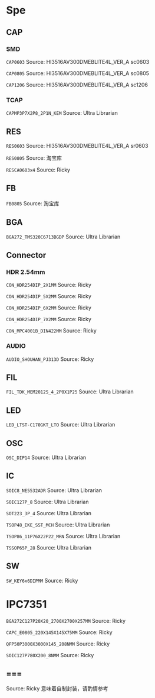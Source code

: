 # Spe

## CAP

### SMD

`CAP0603`
Source: HI3516AV300DMEBLITE4L_VER_A sc0603

`CAP0805`
Source: HI3516AV300DMEBLITE4L_VER_A sc0805

`CAP1206`
Source: HI3516AV300DMEBLITE4L_VER_A sc1206

### TCAP

`CAPMP3P7X2P8_2P1N_KEM`
Source: Ultra Librarian

## RES

`RES0603` 
Source: HI3516AV300DMEBLITE4L_VER_A sr0603

`RES0805` 
Source: 淘宝库

`RESCA0603x4`
Source: Ricky

## FB

`FB0805` 
Source: 淘宝库

## BGA

`BGA272_TMS320C6713BGDP`
Source: Ultra Librarian

## Connector

### HDR 2.54mm

`CON_HDR254DIP_2X1MM`
Source: Ricky

`CON_HDR254DIP_5X2MM`
Source: Ricky

`CON_HDR254DIP_6X2MM`
Source: Ricky

`CON_HDR254DIP_7X2MM`
Source: Ricky

`CON_MPC4001B_DIN422MM`
Source: Ricky

### AUDIO 

`AUDIO_SHOUHAN_PJ313D`
Source: Ricky

## FIL

`FIL_TDK_MEM2012S_4_2P0X1P25`
Source: Ultra Librarian

## LED

`LED_LTST-C170GKT_LTO`
Source: Ultra Librarian

## OSC

`OSC_DIP14`
Source: Ultra Librarian

## IC

`SOIC8_NE5532ADR`
Source: Ultra Librarian

`SOIC127P_8`
Source: Ultra Librarian

`SOT223_3P_4`
Source: Ultra Librarian

`TSOP48_EKE_SST_MCH`
Source: Ultra Librarian

`TSOP86_11P76X22P22_MRN`
Source: Ultra Librarian

`TSSOP65P_28`
Source: Ultra Librarian

## SW

`SW_KEY6x6DIPMM`
Source: Ricky



# IPC7351

`BGA272C127P20X20_2700X2700X257MM`
Source: Ricky

`CAPC_E0805_220X145X145X75MM`
Source: Ricky

`QFP50P3000X3000X145_208NMM`
Source: Ricky

`SOIC127P780X200_8NMM`
Source: Ricky





===
---

Source: Ricky 意味着自制封装，请酌情参考

